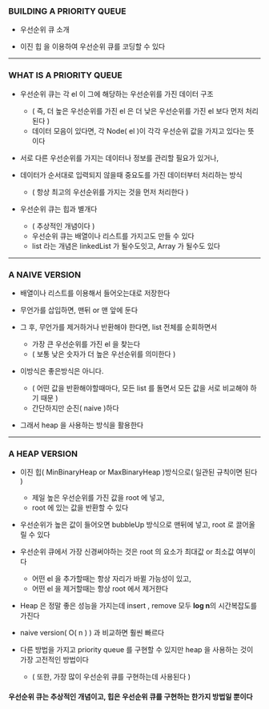### BUILDING A PRIORITY QUEUE

- 우선순위 큐 소개


- 이진 힙 을 이용하여 우선순위 큐를 코딩할 수 있다

---

### WHAT IS A PRIORITY QUEUE

- 우선순위 큐는 각 el 이 그에 해당하는 우선순위를 가진 데이터 구조
  - ( 즉, 더 높은 우선순위를 가진 el 은 더 낮은 우선순위를 가진 el 보다 먼저 처리된다  )
  - 데이터 모음이 있다면, 각 Node( el )이 각각 우선순위 값을 가지고 있다는 뜻이다


- 서로 다른 우선순위를 가지는 데이터나 정보를 관리할 필요가 있거나, 
- 데이터가 순서대로 입력되지 않을때 중요도를 가진 데이터부터 처리하는 방식
  - ( 항상 최고의 우선순위를 가지는 것을 먼저 처리한다 )


- 우선순위 큐는 힙과 별개다
  - ( 추상적인 개념이다 )
  - 우선순위 큐는 배열이나 리스트를 가지고도 만들 수 있다
  - list 라는 개념은 linkedList 가 될수도잇고, Array 가 될수도 있다

---

### A NAIVE VERSION

- 배열이나 리스트를 이용해서 들어오는대로 저장한다


- 무언가를 삽입하면, 맨뒤 or 맨 앞에 둔다


- 그 후, 무언가를 제거하거나 반환해야 한다면, list 전체를 순회하면서
  - 가장 큰 우선순위를 가진 el 을 찾는다
  - ( 보통 낮은 숫자가 더 높은 우선순위를 의미한다 )


- 이방식은 좋은방식은 아니다.
  - ( 어떤 값을 반환해야할때마다, 모든 list 를 돌면서 모든 값을 서로 비교해야 하기 때문 )
  - 간단하지만 순진( naive )하다


- 그래서 heap 을 사용하는 방식을 활용한다

---

### A HEAP VERSION


- 이진 힙( MinBinaryHeap or MaxBinaryHeap )방식으로( 일관된 규칙이면 된다 ) 
  - 제일 높은 우선순위를 가진 값을 root 에 넣고,
  - root 에 있는 값을 반환할 수 있다


- 우선순위가 높은 값이 들어오면 bubbleUp 방식으로 맨뒤에 넣고, root 로 끌어올릴 수 있다


- 우선순위 큐에서 가장 신경써야하는 것은 root 의 요소가 최대값 or 최소값 여부이다
  - 어떤 el 을 추가할때는 항상 자리가 바뀔 가능성이 있고,
  - 어떤 el 을 제거할때는 항상 root 에서 제거한다


- Heap 은 정말 좋은 성능을 가지는데 insert , remove 모두 **log n**의 시간복잡도를 가진다


- naive version( O( n ) ) 과 비교하면 훨씬 빠르다


- 다른 방법을 가지고 priority queue 를 구현할 수 있지만 heap 을 사용하는 것이 가장 고전적인 방법이다
  - ( 또한, 가장 많이 우선순위 큐를 구현하는데 사용된다 )


#### 우선순위 큐는 추상적인 개념이고, 힙은 우선순위 큐를 구현하는 한가지 방법일 뿐이다
